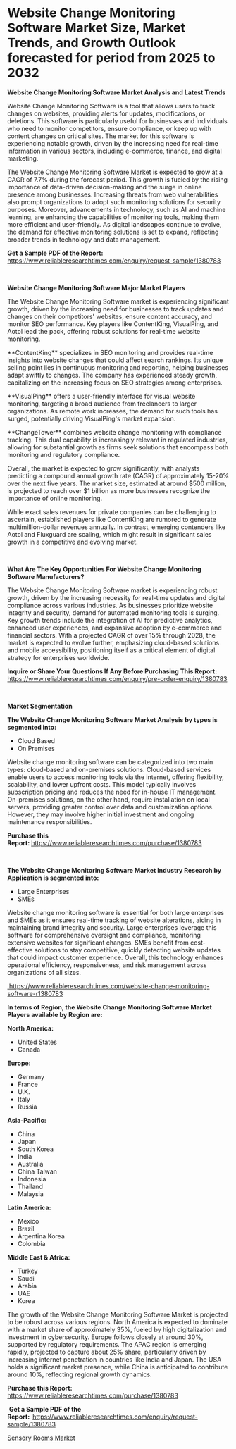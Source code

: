 <p><h1>Website Change Monitoring Software Market Size, Market Trends, and Growth Outlook forecasted for period from 2025 to 2032</h1></p><p><strong>Website Change Monitoring Software Market Analysis and Latest Trends</strong></p>
<p><p>Website Change Monitoring Software is a tool that allows users to track changes on websites, providing alerts for updates, modifications, or deletions. This software is particularly useful for businesses and individuals who need to monitor competitors, ensure compliance, or keep up with content changes on critical sites. The market for this software is experiencing notable growth, driven by the increasing need for real-time information in various sectors, including e-commerce, finance, and digital marketing.</p><p>The Website Change Monitoring Software Market is expected to grow at a CAGR of 7.7% during the forecast period. This growth is fueled by the rising importance of data-driven decision-making and the surge in online presence among businesses. Increasing threats from web vulnerabilities also prompt organizations to adopt such monitoring solutions for security purposes. Moreover, advancements in technology, such as AI and machine learning, are enhancing the capabilities of monitoring tools, making them more efficient and user-friendly. As digital landscapes continue to evolve, the demand for effective monitoring solutions is set to expand, reflecting broader trends in technology and data management.</p></p>
<p><strong>Get a Sample PDF of the Report:&nbsp;</strong> <a href="https://www.reliableresearchtimes.com/enquiry/request-sample/1380783?utm_campaign=2244&utm_medium=2&utm_source=Github&utm_content=ia&utm_term=10032025&utm_id=website-change-monitoring-software">https://www.reliableresearchtimes.com/enquiry/request-sample/1380783</a></p>
<p>&nbsp;</p>
<p><strong>Website Change Monitoring Software Major Market Players</strong></p>
<p><p>The Website Change Monitoring Software market is experiencing significant growth, driven by the increasing need for businesses to track updates and changes on their competitors' websites, ensure content accuracy, and monitor SEO performance. Key players like ContentKing, VisualPing, and Aotol lead the pack, offering robust solutions for real-time website monitoring.</p><p>**ContentKing** specializes in SEO monitoring and provides real-time insights into website changes that could affect search rankings. Its unique selling point lies in continuous monitoring and reporting, helping businesses adapt swiftly to changes. The company has experienced steady growth, capitalizing on the increasing focus on SEO strategies among enterprises.</p><p>**VisualPing** offers a user-friendly interface for visual website monitoring, targeting a broad audience from freelancers to larger organizations. As remote work increases, the demand for such tools has surged, potentially driving VisualPing's market expansion.</p><p>**ChangeTower** combines website change monitoring with compliance tracking. This dual capability is increasingly relevant in regulated industries, allowing for substantial growth as firms seek solutions that encompass both monitoring and regulatory compliance.</p><p>Overall, the market is expected to grow significantly, with analysts predicting a compound annual growth rate (CAGR) of approximately 15-20% over the next five years. The market size, estimated at around $500 million, is projected to reach over $1 billion as more businesses recognize the importance of online monitoring.</p><p>While exact sales revenues for private companies can be challenging to ascertain, established players like ContentKing are rumored to generate multimillion-dollar revenues annually. In contrast, emerging contenders like Aotol and Fluxguard are scaling, which might result in significant sales growth in a competitive and evolving market.</p></p>
<p>&nbsp;</p>
<p><strong>What Are The Key Opportunities For Website Change Monitoring Software Manufacturers?</strong></p>
<p><p>The Website Change Monitoring Software market is experiencing robust growth, driven by the increasing necessity for real-time updates and digital compliance across various industries. As businesses prioritize website integrity and security, demand for automated monitoring tools is surging. Key growth trends include the integration of AI for predictive analytics, enhanced user experiences, and expansive adoption by e-commerce and financial sectors. With a projected CAGR of over 15% through 2028, the market is expected to evolve further, emphasizing cloud-based solutions and mobile accessibility, positioning itself as a critical element of digital strategy for enterprises worldwide.</p></p>
<p><strong>Inquire or Share Your Questions If Any Before Purchasing This Report:</strong> <a href="https://www.reliableresearchtimes.com/enquiry/pre-order-enquiry/1380783?utm_campaign=2244&utm_medium=2&utm_source=Github&utm_content=ia&utm_term=10032025&utm_id=website-change-monitoring-software">https://www.reliableresearchtimes.com/enquiry/pre-order-enquiry/1380783</a></p>
<p>&nbsp;</p>
<p><strong>Market Segmentation</strong></p>
<p><strong>The Website Change Monitoring Software Market Analysis by types is segmented into:</strong></p>
<p><ul><li>Cloud Based</li><li>On Premises</li></ul></p>
<p><p>Website change monitoring software can be categorized into two main types: cloud-based and on-premises solutions. Cloud-based services enable users to access monitoring tools via the internet, offering flexibility, scalability, and lower upfront costs. This model typically involves subscription pricing and reduces the need for in-house IT management. On-premises solutions, on the other hand, require installation on local servers, providing greater control over data and customization options. However, they may involve higher initial investment and ongoing maintenance responsibilities.</p></p>
<p><strong>Purchase this Report:&nbsp;</strong><a href="https://www.reliableresearchtimes.com/purchase/1380783?utm_campaign=2244&utm_medium=2&utm_source=Github&utm_content=ia&utm_term=10032025&utm_id=website-change-monitoring-software">https://www.reliableresearchtimes.com/purchase/1380783</a></p>
<p>&nbsp;</p>
<p><strong>The Website Change Monitoring Software Market Industry Research by Application is segmented into:</strong></p>
<p><ul><li>Large Enterprises</li><li>SMEs</li></ul></p>
<p><p>Website change monitoring software is essential for both large enterprises and SMEs as it ensures real-time tracking of website alterations, aiding in maintaining brand integrity and security. Large enterprises leverage this software for comprehensive oversight and compliance, monitoring extensive websites for significant changes. SMEs benefit from cost-effective solutions to stay competitive, quickly detecting website updates that could impact customer experience. Overall, this technology enhances operational efficiency, responsiveness, and risk management across organizations of all sizes.</p></p>
<p><a href="https://www.reliableresearchtimes.com/website-change-monitoring-software-r1380783?utm_campaign=2244&utm_medium=2&utm_source=Github&utm_content=ia&utm_term=10032025&utm_id=website-change-monitoring-software">&nbsp;https://www.reliableresearchtimes.com/website-change-monitoring-software-r1380783</a></p>
<p><strong>In terms of Region, the Website Change Monitoring Software Market Players available by Region are:</strong></p>
<p>
    <p> <strong> North America: </strong>
        <ul>
            <li>United States</li>
            <li>Canada</li>
        </ul>
        </p> 
    <p> <strong> Europe: </strong>
        <ul>
            <li>Germany</li>
            <li>France</li>
            <li>U.K.</li>
            <li>Italy</li>
            <li>Russia</li>
        </ul>
        </p> 
    <p> <strong> Asia-Pacific: </strong>
        <ul>
            <li>China</li>
            <li>Japan</li>
            <li>South Korea</li>
            <li>India</li>
            <li>Australia</li>
            <li>China Taiwan</li>
            <li>Indonesia</li>
            <li>Thailand</li>
            <li>Malaysia</li>
        </ul>
        </p> 
    <p> <strong> Latin America: </strong>
        <ul>
            <li>Mexico</li>
            <li>Brazil</li>
            <li>Argentina Korea</li>
            <li>Colombia</li>
        </ul>
        </p> 
    <p> <strong> Middle East & Africa: </strong>
        <ul>
            <li>Turkey</li>
            <li>Saudi</li>
            <li>Arabia</li>
            <li>UAE</li>
            <li>Korea</li>
        </ul>
    </p>
    </p>
<p><p>The growth of the Website Change Monitoring Software Market is projected to be robust across various regions. North America is expected to dominate with a market share of approximately 35%, fueled by high digitalization and investment in cybersecurity. Europe follows closely at around 30%, supported by regulatory requirements. The APAC region is emerging rapidly, projected to capture about 25% share, particularly driven by increasing internet penetration in countries like India and Japan. The USA holds a significant market presence, while China is anticipated to contribute around 10%, reflecting regional growth dynamics.</p></p>
<p><strong>Purchase this Report: </strong><a href="https://www.reliableresearchtimes.com/purchase/1380783?utm_campaign=2244&utm_medium=2&utm_source=Github&utm_content=ia&utm_term=10032025&utm_id=website-change-monitoring-software">https://www.reliableresearchtimes.com/purchase/1380783</a></p>
<p>&nbsp;<strong>Get a Sample PDF of the Report:&nbsp;&nbsp;</strong><a href="https://www.reliableresearchtimes.com/enquiry/request-sample/1380783?utm_campaign=2244&utm_medium=2&utm_source=Github&utm_content=ia&utm_term=10032025&utm_id=website-change-monitoring-software">https://www.reliableresearchtimes.com/enquiry/request-sample/1380783</a></p>
<p><strong></strong></p>
<p><p><a href="https://github.com/klindsey95/Market-Research-Report-List-1/blob/main/sensory-rooms-market.md?utm_campaign=2244&utm_medium=2&utm_source=Github&utm_content=ia&utm_term=10032025&utm_id=website-change-monitoring-software">Sensory Rooms Market</a></p></p>